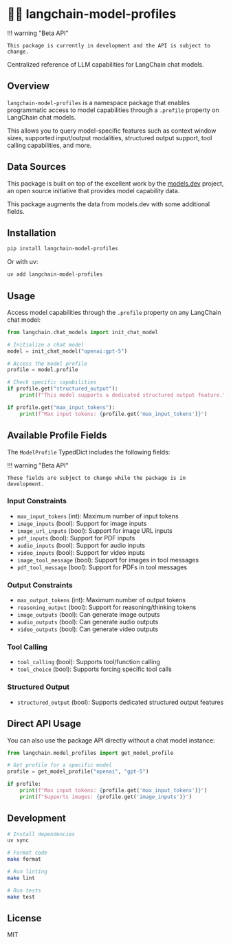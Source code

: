 # 🦜🪪 langchain-model-profiles

!!! warning "Beta API"

    This package is currently in development and the API is subject to change.

Centralized reference of LLM capabilities for LangChain chat models.

## Overview

`langchain-model-profiles` is a namespace package that enables programmatic access to
model capabilities through a `.profile` property on LangChain chat models.

This allows you to query model-specific features such as context window sizes, supported
input/output modalities, structured output support, tool calling capabilities, and more.

## Data Sources

This package is built on top of the excellent work by the
[models.dev](https://github.com/sst/models.dev) project, an open source initiative that
provides model capability data.

This package augments the data from models.dev with some additional fields.

## Installation

```bash
pip install langchain-model-profiles
```

Or with uv:

```bash
uv add langchain-model-profiles
```

## Usage

Access model capabilities through the `.profile` property on any LangChain chat model:

```python
from langchain.chat_models import init_chat_model

# Initialize a chat model
model = init_chat_model("openai:gpt-5")

# Access the model profile
profile = model.profile

# Check specific capabilities
if profile.get("structured_output"):
    print(f"This model supports a dedicated structured output feature.")

if profile.get("max_input_tokens"):
    print(f"Max input tokens: {profile.get('max_input_tokens')}")
```

## Available Profile Fields

The `ModelProfile` TypedDict includes the following fields:

!!! warning "Beta API"

    These fields are subject to change while the package is in development.

### Input Constraints
- `max_input_tokens` (int): Maximum number of input tokens
- `image_inputs` (bool): Support for image inputs
- `image_url_inputs` (bool): Support for image URL inputs
- `pdf_inputs` (bool): Support for PDF inputs
- `audio_inputs` (bool): Support for audio inputs
- `video_inputs` (bool): Support for video inputs
- `image_tool_message` (bool): Support for images in tool messages
- `pdf_tool_message` (bool): Support for PDFs in tool messages

### Output Constraints
- `max_output_tokens` (int): Maximum number of output tokens
- `reasoning_output` (bool): Support for reasoning/thinking tokens
- `image_outputs` (bool): Can generate image outputs
- `audio_outputs` (bool): Can generate audio outputs
- `video_outputs` (bool): Can generate video outputs

### Tool Calling
- `tool_calling` (bool): Supports tool/function calling
- `tool_choice` (bool): Supports forcing specific tool calls

### Structured Output
- `structured_output` (bool): Supports dedicated structured output features

## Direct API Usage

You can also use the package API directly without a chat model instance:

```python
from langchain.model_profiles import get_model_profile

# Get profile for a specific model
profile = get_model_profile("openai", "gpt-5")

if profile:
    print(f"Max input tokens: {profile.get('max_input_tokens')}")
    print(f"Supports images: {profile.get('image_inputs')}")
```

## Development

```bash
# Install dependencies
uv sync

# Format code
make format

# Run linting
make lint

# Run tests
make test

```

## License

MIT
